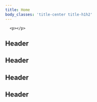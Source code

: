 ```yaml
---
title: Home
body_classes: 'title-center title-h1h2'
---
```


      <p></p>
<p></p>
<p></p>
<p></p>
<h2>Header</h2>
<h2>Header</h2>
<h2>Header</h2>
<h2>Header</h2>

      